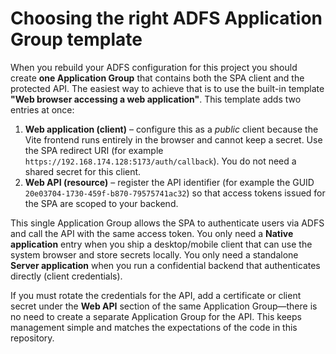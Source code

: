 # Choosing the right ADFS Application Group template

When you rebuild your ADFS configuration for this project you should create **one Application Group** that contains both the SPA client and the protected API. The easiest way to achieve that is to use the built-in template **"Web browser accessing a web application"**. This template adds two entries at once:

1. **Web application (client)** – configure this as a *public* client because the Vite frontend runs entirely in the browser and cannot keep a secret. Use the SPA redirect URI (for example `https://192.168.174.128:5173/auth/callback`). You do not need a shared secret for this client.
2. **Web API (resource)** – register the API identifier (for example the GUID `20e03704-1730-459f-b870-79575741ac32`) so that access tokens issued for the SPA are scoped to your backend.

This single Application Group allows the SPA to authenticate users via ADFS and call the API with the same access token. You only need a **Native application** entry when you ship a desktop/mobile client that can use the system browser and store secrets locally. You only need a standalone **Server application** when you run a confidential backend that authenticates directly (client credentials).

If you must rotate the credentials for the API, add a certificate or client secret under the **Web API** section of the same Application Group—there is no need to create a separate Application Group for the API. This keeps management simple and matches the expectations of the code in this repository.
